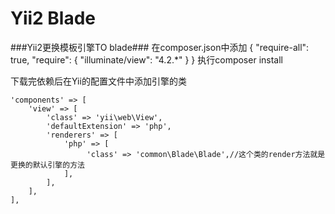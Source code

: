 # Yii2 Blade

###Yii2更换模板引擎TO blade### 
	在composer.json中添加
	{
    "require-all": true,
    "require": {
	"illuminate/view": "4.2.*"
    	}
	}
	执行composer install 

下载完依赖后在Yii的配置文件中添加引擎的类

	'components' => [
        'view' => [
	        'class' => 'yii\web\View',
	        'defaultExtension' => 'php',
	        'renderers' => [
		        'php' => [
		       		 'class' => 'common\Blade\Blade',//这个类的render方法就是更换的默认引擎的方法
		        ],
	        ],
        ],
    ],



    

  
